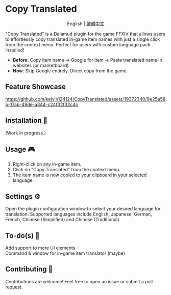 # Copy Translated
<div align="center">
    
English | [繁體中文](README_zh-TW.md)

</div>
"Copy Translated" is a Dalamud plugin for the game FFXIV that allows users to effortlessly copy translated in-game item names with just a single click from the context menu. Perfect for users with custom language pack installed!

  - **Before**: Copy item name -> Google for item -> Paste translated name in websites (or marketboard)
  - **Now**: Skip Google entirely. Direct copy from the game.

## Feature Showcase
https://github.com/kelvin124124/CopyTranslated/assets/19372340/9e25a58b-17ab-49de-a344-c24f32f32c4c

## Installation 🔧
(Work in progress.)

## Usage 🎮
1. Right-click on any in-game item.
2. Click on "Copy Translated" from the context menu.
3. The item name is now copied to your clipboard in your selected language.

## Settings ⚙️
Open the plugin configuration window to select your desired language for translation. Supported languages include 
English, Japanese, German, French, Chinese (Simplified) and Chinese (Traditional).

## To-do(s) 🎯
Add support to more UI elements  
Command & window for in-game item translator (maybe)  

## Contributing 🤝
Contributions are welcome! Feel free to open an issue or submit a pull request.
